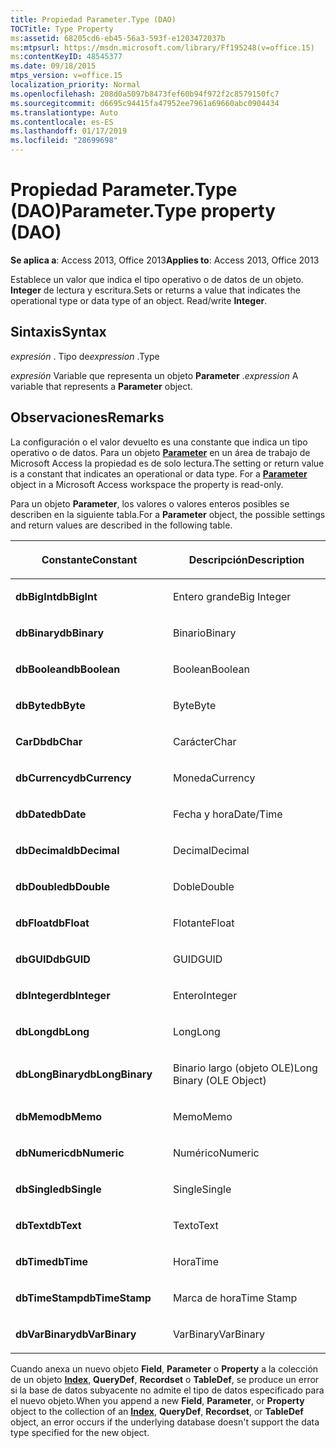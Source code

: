 ```yaml
---
title: Propiedad Parameter.Type (DAO)
TOCTitle: Type Property
ms:assetid: 68205cd6-eb45-56a3-593f-e1203472037b
ms:mtpsurl: https://msdn.microsoft.com/library/Ff195248(v=office.15)
ms:contentKeyID: 48545377
ms.date: 09/18/2015
mtps_version: v=office.15
localization_priority: Normal
ms.openlocfilehash: 208d0a5097b8473fef60b94f972f2c8579150fc7
ms.sourcegitcommit: d6695c94415fa47952ee7961a69660abc0904434
ms.translationtype: Auto
ms.contentlocale: es-ES
ms.lasthandoff: 01/17/2019
ms.locfileid: "28699698"
---
```

# <a name="parametertype-property-dao"></a><span data-ttu-id="c5de4-102">Propiedad Parameter.Type (DAO)</span><span class="sxs-lookup"><span data-stu-id="c5de4-102">Parameter.Type property (DAO)</span></span>


<span data-ttu-id="c5de4-103">**Se aplica a**: Access 2013, Office 2013</span><span class="sxs-lookup"><span data-stu-id="c5de4-103">**Applies to**: Access 2013, Office 2013</span></span>

<span data-ttu-id="c5de4-p101">Establece un valor que indica el tipo operativo o de datos de un objeto. **Integer** de lectura y escritura.</span><span class="sxs-lookup"><span data-stu-id="c5de4-p101">Sets or returns a value that indicates the operational type or data type of an object. Read/write **Integer**.</span></span>

## <a name="syntax"></a><span data-ttu-id="c5de4-106">Sintaxis</span><span class="sxs-lookup"><span data-stu-id="c5de4-106">Syntax</span></span>

<span data-ttu-id="c5de4-107">*expresión* . Tipo de</span><span class="sxs-lookup"><span data-stu-id="c5de4-107">*expression* .Type</span></span>

<span data-ttu-id="c5de4-108">*expresión* Variable que representa un objeto **Parameter** .</span><span class="sxs-lookup"><span data-stu-id="c5de4-108">*expression* A variable that represents a **Parameter** object.</span></span>

## <a name="remarks"></a><span data-ttu-id="c5de4-109">Observaciones</span><span class="sxs-lookup"><span data-stu-id="c5de4-109">Remarks</span></span>

<span data-ttu-id="c5de4-p102">La configuración o el valor devuelto es una constante que indica un tipo operativo o de datos. Para un objeto **[Parameter](parameter-object-dao.md)** en un área de trabajo de Microsoft Access la propiedad es de solo lectura.</span><span class="sxs-lookup"><span data-stu-id="c5de4-p102">The setting or return value is a constant that indicates an operational or data type. For a **[Parameter](parameter-object-dao.md)** object in a Microsoft Access workspace the property is read-only.</span></span>

<span data-ttu-id="c5de4-112">Para un objeto **Parameter**, los valores o valores enteros posibles se describen en la siguiente tabla.</span><span class="sxs-lookup"><span data-stu-id="c5de4-112">For a **Parameter** object, the possible settings and return values are described in the following table.</span></span>

<table>
<colgroup>
<col style="width: 50%" />
<col style="width: 50%" />
</colgroup>
<thead>
<tr class="header">
<th><p><span data-ttu-id="c5de4-113">Constante</span><span class="sxs-lookup"><span data-stu-id="c5de4-113">Constant</span></span></p></th>
<th><p><span data-ttu-id="c5de4-114">Descripción</span><span class="sxs-lookup"><span data-stu-id="c5de4-114">Description</span></span></p></th>
</tr>
</thead>
<tbody>
<tr class="odd">
<td><p><span data-ttu-id="c5de4-115"><strong>dbBigInt</strong></span><span class="sxs-lookup"><span data-stu-id="c5de4-115"><strong>dbBigInt</strong></span></span></p></td>
<td><p><span data-ttu-id="c5de4-116">Entero grande</span><span class="sxs-lookup"><span data-stu-id="c5de4-116">Big Integer</span></span></p></td>
</tr>
<tr class="even">
<td><p><span data-ttu-id="c5de4-117"><strong>dbBinary</strong></span><span class="sxs-lookup"><span data-stu-id="c5de4-117"><strong>dbBinary</strong></span></span></p></td>
<td><p><span data-ttu-id="c5de4-118">Binario</span><span class="sxs-lookup"><span data-stu-id="c5de4-118">Binary</span></span></p></td>
</tr>
<tr class="odd">
<td><p><span data-ttu-id="c5de4-119"><strong>dbBoolean</strong></span><span class="sxs-lookup"><span data-stu-id="c5de4-119"><strong>dbBoolean</strong></span></span></p></td>
<td><p><span data-ttu-id="c5de4-120">Boolean</span><span class="sxs-lookup"><span data-stu-id="c5de4-120">Boolean</span></span></p></td>
</tr>
<tr class="even">
<td><p><span data-ttu-id="c5de4-121"><strong>dbByte</strong></span><span class="sxs-lookup"><span data-stu-id="c5de4-121"><strong>dbByte</strong></span></span></p></td>
<td><p><span data-ttu-id="c5de4-122">Byte</span><span class="sxs-lookup"><span data-stu-id="c5de4-122">Byte</span></span></p></td>
</tr>
<tr class="odd">
<td><p><span data-ttu-id="c5de4-123"><strong>CarDb</strong></span><span class="sxs-lookup"><span data-stu-id="c5de4-123"><strong>dbChar</strong></span></span></p></td>
<td><p><span data-ttu-id="c5de4-124">Carácter</span><span class="sxs-lookup"><span data-stu-id="c5de4-124">Char</span></span></p></td>
</tr>
<tr class="even">
<td><p><span data-ttu-id="c5de4-125"><strong>dbCurrency</strong></span><span class="sxs-lookup"><span data-stu-id="c5de4-125"><strong>dbCurrency</strong></span></span></p></td>
<td><p><span data-ttu-id="c5de4-126">Moneda</span><span class="sxs-lookup"><span data-stu-id="c5de4-126">Currency</span></span></p></td>
</tr>
<tr class="odd">
<td><p><span data-ttu-id="c5de4-127"><strong>dbDate</strong></span><span class="sxs-lookup"><span data-stu-id="c5de4-127"><strong>dbDate</strong></span></span></p></td>
<td><p><span data-ttu-id="c5de4-128">Fecha y hora</span><span class="sxs-lookup"><span data-stu-id="c5de4-128">Date/Time</span></span></p></td>
</tr>
<tr class="even">
<td><p><span data-ttu-id="c5de4-129"><strong>dbDecimal</strong></span><span class="sxs-lookup"><span data-stu-id="c5de4-129"><strong>dbDecimal</strong></span></span></p></td>
<td><p><span data-ttu-id="c5de4-130">Decimal</span><span class="sxs-lookup"><span data-stu-id="c5de4-130">Decimal</span></span></p></td>
</tr>
<tr class="odd">
<td><p><span data-ttu-id="c5de4-131"><strong>dbDouble</strong></span><span class="sxs-lookup"><span data-stu-id="c5de4-131"><strong>dbDouble</strong></span></span></p></td>
<td><p><span data-ttu-id="c5de4-132">Doble</span><span class="sxs-lookup"><span data-stu-id="c5de4-132">Double</span></span></p></td>
</tr>
<tr class="even">
<td><p><span data-ttu-id="c5de4-133"><strong>dbFloat</strong></span><span class="sxs-lookup"><span data-stu-id="c5de4-133"><strong>dbFloat</strong></span></span></p></td>
<td><p><span data-ttu-id="c5de4-134">Flotante</span><span class="sxs-lookup"><span data-stu-id="c5de4-134">Float</span></span></p></td>
</tr>
<tr class="odd">
<td><p><span data-ttu-id="c5de4-135"><strong>dbGUID</strong></span><span class="sxs-lookup"><span data-stu-id="c5de4-135"><strong>dbGUID</strong></span></span></p></td>
<td><p><span data-ttu-id="c5de4-136">GUID</span><span class="sxs-lookup"><span data-stu-id="c5de4-136">GUID</span></span></p></td>
</tr>
<tr class="even">
<td><p><span data-ttu-id="c5de4-137"><strong>dbInteger</strong></span><span class="sxs-lookup"><span data-stu-id="c5de4-137"><strong>dbInteger</strong></span></span></p></td>
<td><p><span data-ttu-id="c5de4-138">Entero</span><span class="sxs-lookup"><span data-stu-id="c5de4-138">Integer</span></span></p></td>
</tr>
<tr class="odd">
<td><p><span data-ttu-id="c5de4-139"><strong>dbLong</strong></span><span class="sxs-lookup"><span data-stu-id="c5de4-139"><strong>dbLong</strong></span></span></p></td>
<td><p><span data-ttu-id="c5de4-140">Long</span><span class="sxs-lookup"><span data-stu-id="c5de4-140">Long</span></span></p></td>
</tr>
<tr class="even">
<td><p><span data-ttu-id="c5de4-141"><strong>dbLongBinary</strong></span><span class="sxs-lookup"><span data-stu-id="c5de4-141"><strong>dbLongBinary</strong></span></span></p></td>
<td><p><span data-ttu-id="c5de4-142">Binario largo (objeto OLE)</span><span class="sxs-lookup"><span data-stu-id="c5de4-142">Long Binary (OLE Object)</span></span></p></td>
</tr>
<tr class="odd">
<td><p><span data-ttu-id="c5de4-143"><strong>dbMemo</strong></span><span class="sxs-lookup"><span data-stu-id="c5de4-143"><strong>dbMemo</strong></span></span></p></td>
<td><p><span data-ttu-id="c5de4-144">Memo</span><span class="sxs-lookup"><span data-stu-id="c5de4-144">Memo</span></span></p></td>
</tr>
<tr class="even">
<td><p><span data-ttu-id="c5de4-145"><strong>dbNumeric</strong></span><span class="sxs-lookup"><span data-stu-id="c5de4-145"><strong>dbNumeric</strong></span></span></p></td>
<td><p><span data-ttu-id="c5de4-146">Numérico</span><span class="sxs-lookup"><span data-stu-id="c5de4-146">Numeric</span></span></p></td>
</tr>
<tr class="odd">
<td><p><span data-ttu-id="c5de4-147"><strong>dbSingle</strong></span><span class="sxs-lookup"><span data-stu-id="c5de4-147"><strong>dbSingle</strong></span></span></p></td>
<td><p><span data-ttu-id="c5de4-148">Single</span><span class="sxs-lookup"><span data-stu-id="c5de4-148">Single</span></span></p></td>
</tr>
<tr class="even">
<td><p><span data-ttu-id="c5de4-149"><strong>dbText</strong></span><span class="sxs-lookup"><span data-stu-id="c5de4-149"><strong>dbText</strong></span></span></p></td>
<td><p><span data-ttu-id="c5de4-150">Texto</span><span class="sxs-lookup"><span data-stu-id="c5de4-150">Text</span></span></p></td>
</tr>
<tr class="odd">
<td><p><span data-ttu-id="c5de4-151"><strong>dbTime</strong></span><span class="sxs-lookup"><span data-stu-id="c5de4-151"><strong>dbTime</strong></span></span></p></td>
<td><p><span data-ttu-id="c5de4-152">Hora</span><span class="sxs-lookup"><span data-stu-id="c5de4-152">Time</span></span></p></td>
</tr>
<tr class="even">
<td><p><span data-ttu-id="c5de4-153"><strong>dbTimeStamp</strong></span><span class="sxs-lookup"><span data-stu-id="c5de4-153"><strong>dbTimeStamp</strong></span></span></p></td>
<td><p><span data-ttu-id="c5de4-154">Marca de hora</span><span class="sxs-lookup"><span data-stu-id="c5de4-154">Time Stamp</span></span></p></td>
</tr>
<tr class="odd">
<td><p><span data-ttu-id="c5de4-155"><strong>dbVarBinary</strong></span><span class="sxs-lookup"><span data-stu-id="c5de4-155"><strong>dbVarBinary</strong></span></span></p></td>
<td><p><span data-ttu-id="c5de4-156">VarBinary</span><span class="sxs-lookup"><span data-stu-id="c5de4-156">VarBinary</span></span></p></td>
</tr>
</tbody>
</table>


<span data-ttu-id="c5de4-157">Cuando anexa un nuevo objeto **Field**, **Parameter** o **Property** a la colección de un objeto **[Index](index-object-dao.md)**, **QueryDef**, **Recordset** o **TableDef**, se produce un error si la base de datos subyacente no admite el tipo de datos especificado para el nuevo objeto.</span><span class="sxs-lookup"><span data-stu-id="c5de4-157">When you append a new **Field**, **Parameter**, or **Property** object to the collection of an **[Index](index-object-dao.md)**, **QueryDef**, **Recordset**, or **TableDef** object, an error occurs if the underlying database doesn't support the data type specified for the new object.</span></span>

